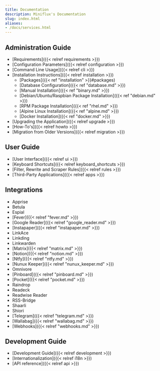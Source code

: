 ```yaml
---
title: Documentation
description: Miniflux's Documentation
slug: index.html
aliases:
- /docs/services.html
---
```

## Administration Guide

- [Requirements]({{< relref requirements >}})
- [Configuration Parameters]({{< relref configuration >}})
- [Command Line Usage]({{< relref cli >}})
- [Installation Instructions]({{< relref installation >}})
    - [Packages]({{< ref "installation" >}}#packages)
    - [Database Configuration]({{< ref "database.md" >}})
    - [Manual Installation]({{< ref "binary.md" >}})
    - [Debian/Ubuntu/Raspbian Package Installation]({{< ref "debian.md" >}})
    - [RPM Package Installation]({{< ref "rhel.md" >}})
    - [Alpine Linux Installation]({{< ref "alpine.md" >}})
    - [Docker Installation]({{< ref "docker.md" >}})
- [Upgrading the Application]({{< relref upgrade >}})
- [How-To's]({{< relref howto >}})
- [Migration from Older Versions]({{< relref migration >}})

## User Guide

- [User Interface]({{< relref ui >}})
- [Keyboard Shortcuts]({{< relref keyboard_shortcuts >}})
- [Filter, Rewrite and Scraper Rules]({{< relref rules >}})
- [Third-Party Applications]({{< relref apps >}})

## Integrations

- Apprise
- Betula
- Espial
- [Fever]({{< relref "fever.md" >}})
- [Google Reader]({{< relref "google_reader.md" >}})
- [Instapaper]({{< relref "instapaper.md" >}})
- LinkAce
- Linkding
- Linkwarden
- [Matrix]({{< relref "matrix.md" >}})
- [Notion]({{< relref "notion.md" >}})
- [Ntfy]({{< relref "ntfy.md" >}})
- [Nunux Keeper]({{< relref "nunux_keeper.md" >}})
- Omnivore
- [Pinboard]({{< relref "pinboard.md" >}})
- [Pocket]({{< relref "pocket.md" >}})
- Raindrop
- Readeck
- Readwise Reader
- RSS-Bridge
- Shaarli
- Shiori
- [Telegram]({{< relref "telegram.md" >}})
- [Wallabag]({{< relref "wallabag.md" >}})
- [Webhooks]({{< relref "webhooks.md" >}})

## Development Guide

- [Development Guide]({{< relref development >}})
- [Internationalization]({{< relref i18n >}})
- [API reference]({{< relref api >}})
